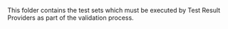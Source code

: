 This folder contains the test sets which must be executed by Test Result Providers as part of the validation process.
